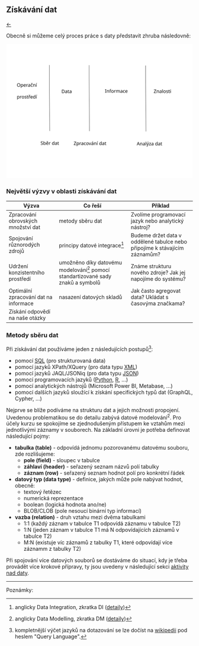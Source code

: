 <!-- #region -->
## Získávání dat

[←](../Readme.md)

Obecně si můžeme celý proces práce s daty představit zhruba následovně: 

![zpracovani dat](../obr/data_informace_znalosti.svg)

### Největší výzvy v oblasti získávání dat

| Výzva    | Co řeší  | Příklad
|---| --- | ---
| Zpracování obrovských množství dat      | metody sběru dat   | Zvolíme programovací jazyk nebo analytický nástroj?
| Spojování různorodých zdrojů    | principy datové integrace[^dta_int] | Budeme držet data v oddělené tabulce nebo připojíme k stávajícím záznamům?
| Udržení konzistentního prostředí | umožněno díky datovému modelování[^dta_model] pomocí standartizované sady znaků a symbolů | Známe strukturu nového zdroje? Jak jej napojíme do systému?
| Optimální zpracování dat na informace | nasazení datových skladů | Jak často agregovat data? Ukládat s časovýma značkama?
| Získání odpovědí na naše otázky |   |


### Metody sběru dat

Při získávání dat používáme jeden z následujících postupů[^qry_lang]:

- pomocí [SQL](3A_dotazy_SQL.md) (pro strukturovaná data) 
- pomocí jazyků XPath/XQuery (pro data typu [XML](3A_dotazy_xml.md)) 
- pomocí jazyků JAQL/JSONiq (pro data typu [JSON](3A_dotazy_json.md)) 
- pomocí programovacích jazyků ([Python](3A_dotazy_python.md), [R](3A_dotazy_r.md), ...) 
- pomocí analytických nástrojů (Microsoft Power BI, Metabase, ...)
- pomocí dalších jazyků sloužící k získání specifických typů dat (GraphQL, Cypher, ...)

Nejprve se blíže podíváme na strukturu dat a jejich možnosti propojení. Uvedenou problematikou se do detailu zabývá datové modelování<sup>2</sup>. Pro účely kurzu se spokojíme se zjednodušeným přístupem
ke vztahům mezi jednotlivými záznamy v souborech. Na základní úrovni je potřeba definovat následující pojmy:

- **tabulka (table)** - odpovídá jednomu pozorovanému datovému souboru, zde rozlišujeme:
    - **pole (field)** - sloupec v tabulce
    - **záhlaví (header)** - seřazený seznam názvů polí tabulky
    - **záznam (row)** - seřazený seznam hodnot polí pro konkrétní řádek
- **datový typ (data type)** - definice, jakých může pole nabývat hodnot, obecně:
    - textový řetězec
    - numerická reprezentace
    - boolean (logická hodnota ano/ne)
    - BLOB/CLOB (pole nesoucí binární typ informací)
- **vazba (relation)** - druh vztahu mezi dvěma tabulkami
    - 1:1 (každý záznam v tabulce T1 odpovídá záznamu v tabulce T2)
    - 1:N (jeden záznam v tabulce T1 má N odpovídajících záznamů v tabulce T2)
    - M:N (existuje víc záznamů z tabulky T1, které odpovídají více záznamm z tabulky T2)


Při spojování více datových souborů se dostáváme do situací, kdy je třeba provádět více krokové přípravy, ty jsou uvedeny v následující sekci [aktivity nad daty](3B_aktivity.md).  


<!-- #endregion -->

--------
Poznámky:

[^dta_model]: anglicky Data Modelling, zkratka DM ([detaily](https://en.wikipedia.org/wiki/Data_modeling))

[^dta_int]: anglicky Data Integration, zkratka DI ([detaily](https://en.wikipedia.org/wiki/Data_integration))

[^qry_lang]: kompletnější výčet jazyků na dotazování se lze dočíst na [wikipedii](https://en.wikipedia.org/wiki/Query_language) pod heslem "Query Language".


